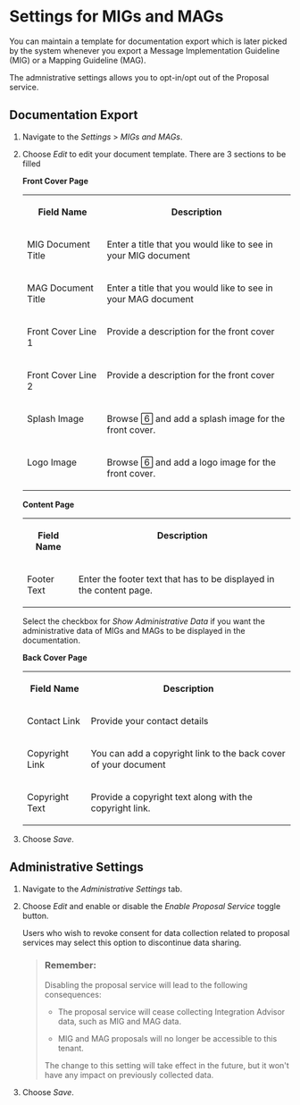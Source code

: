 <!-- loio4c442af844e54848ad66f071ae8233ee -->

<link rel="stylesheet" type="text/css" href="../css/sap-icons.css"/>

# Settings for MIGs and MAGs

You can maintain a template for documentation export which is later picked by the system whenever you export a Message Implementation Guideline \(MIG\) or a Mapping Guideline \(MAG\).

The admnistrative settings allows you to opt-in/opt out of the Proposal service.



<a name="loio4c442af844e54848ad66f071ae8233ee__section_cyh_3wj_4tb"/>

## Documentation Export

1.  Navigate to the *Settings* \> *MIGs and MAGs*.

2.  Choose *Edit* to edit your document template. There are 3 sections to be filled

    **Front Cover Page**


    <table>
    <tr>
    <th valign="top">

    Field Name
    
    </th>
    <th valign="top">

    Description
    
    </th>
    </tr>
    <tr>
    <td valign="top">
    
    MIG Document Title
    
    </td>
    <td valign="top">
    
    Enter a title that you would like to see in your MIG document
    
    </td>
    </tr>
    <tr>
    <td valign="top">
    
    MAG Document Title
    
    </td>
    <td valign="top">
    
    Enter a title that you would like to see in your MAG document
    
    </td>
    </tr>
    <tr>
    <td valign="top">
    
    Front Cover Line 1
    
    </td>
    <td valign="top">
    
    Provide a description for the front cover
    
    </td>
    </tr>
    <tr>
    <td valign="top">
    
    Front Cover Line 2
    
    </td>
    <td valign="top">
    
    Provide a description for the front cover
    
    </td>
    </tr>
    <tr>
    <td valign="top">
    
    Splash Image
    
    </td>
    <td valign="top">
    
    Browse <span class="SAP-icons-V5"></span> and add a splash image for the front cover.
    
    </td>
    </tr>
    <tr>
    <td valign="top">
    
    Logo Image
    
    </td>
    <td valign="top">
    
    Browse <span class="SAP-icons-V5"></span> and add a logo image for the front cover.
    
    </td>
    </tr>
    </table>
    
    **Content Page**


    <table>
    <tr>
    <th valign="top">

    Field Name
    
    </th>
    <th valign="top">

    Description
    
    </th>
    </tr>
    <tr>
    <td valign="top">
    
    Footer Text
    
    </td>
    <td valign="top">
    
    Enter the footer text that has to be displayed in the content page.
    
    </td>
    </tr>
    </table>
    
    Select the checkbox for *Show Administrative Data* if you want the administrative data of MIGs and MAGs to be displayed in the documentation.

    **Back Cover Page**


    <table>
    <tr>
    <th valign="top">

    Field Name
    
    </th>
    <th valign="top">

    Description
    
    </th>
    </tr>
    <tr>
    <td valign="top">
    
    Contact Link
    
    </td>
    <td valign="top">
    
    Provide your contact details
    
    </td>
    </tr>
    <tr>
    <td valign="top">
    
    Copyright Link
    
    </td>
    <td valign="top">
    
    You can add a copyright link to the back cover of your document
    
    </td>
    </tr>
    <tr>
    <td valign="top">
    
    Copyright Text
    
    </td>
    <td valign="top">
    
    Provide a copyright text along with the copyright link.
    
    </td>
    </tr>
    </table>
    
3.  Choose *Save*.



<a name="loio4c442af844e54848ad66f071ae8233ee__section_dfq_hs3_w1c"/>

## Administrative Settings

1.  Navigate to the *Administrative Settings* tab.

2.  Choose *Edit* and enable or disable the *Enable Proposal Service* toggle button.

    Users who wish to revoke consent for data collection related to proposal services may select this option to discontinue data sharing.

    > ### Remember:  
    > Disabling the proposal service will lead to the following consequences:
    > 
    > -   The proposal service will cease collecting Integration Advisor data, such as MIG and MAG data.
    > 
    > -   MIG and MAG proposals will no longer be accessible to this tenant.
    > 
    > The change to this setting will take effect in the future, but it won't have any impact on previously collected data.

3.  Choose *Save*.

